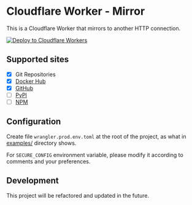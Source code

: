 # Cloudflare Worker - Mirror

This is a Cloudflare Worker that mirrors to another HTTP connection.

[![Deploy to Cloudflare Workers](https://deploy.workers.cloudflare.com/button)](https://deploy.workers.cloudflare.com/?url=https://github.com/Cnily03/cf-worker-mirror)

## Supported sites

- [x] Git Repositories
- [x] [Docker Hub](https://hub.docker.com)
- [x] [GitHub](https://github.com)
- [ ] [PyPI](https://pypi.org)
- [ ] [NPM](https://www.npmjs.com)

## Configuration

Create file `wrangler.prod.env.toml` at the root of the project, as what in [examples/](./examples/) directory shows.

For `SECURE_CONFIG` environment variable, please modify it according to comments and your preferences.

## Development

This project will be refactored and updated in the future.
